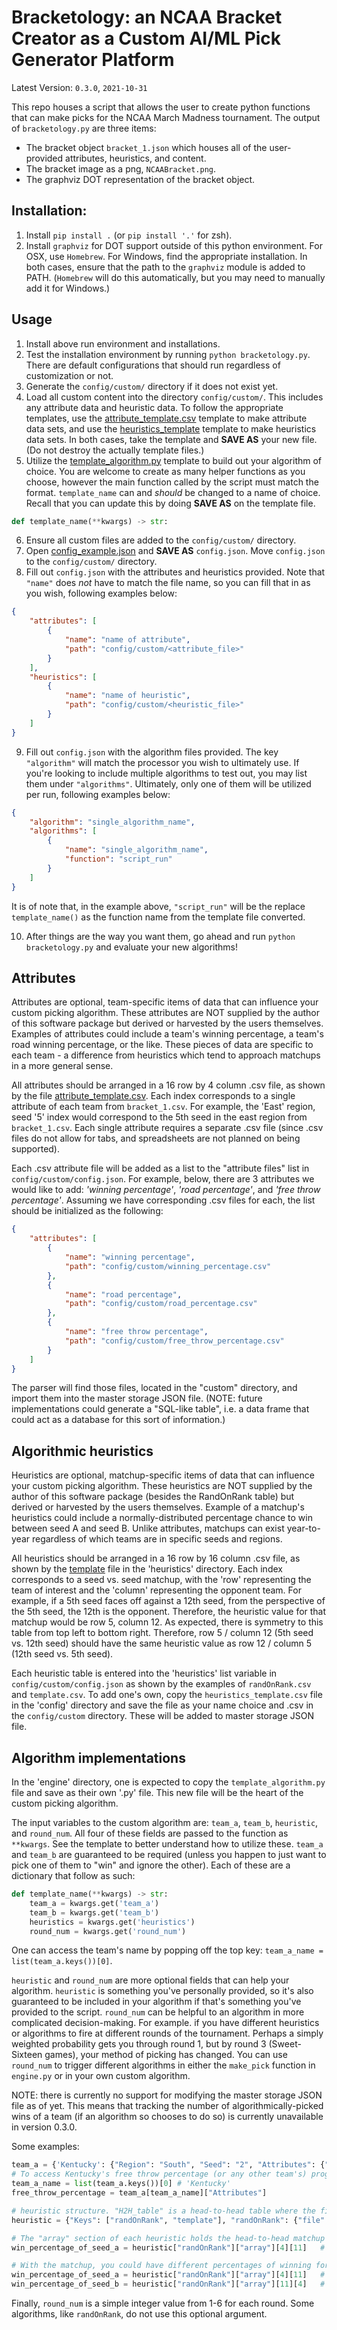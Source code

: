# Bracketology: an NCAA Bracket Creator as a Custom AI/ML Pick Generator Platform

Latest Version: `0.3.0`, `2021-10-31`

This repo houses a script that allows the user to create python functions that can make picks for the NCAA March Madness tournament. The output of `bracketology.py` are three items:

* The bracket object `bracket_1.json` which houses all of the user-provided attributes, heuristics, and content.
* The bracket image as a png, `NCAABracket.png`.
* The graphviz DOT representation of the bracket object.

## Installation:
1. Install `pip install .` (or `pip install '.'` for zsh).
2. Install `graphviz` for DOT support outside of this python environment. For OSX, use `Homebrew`. For Windows, find the appropriate installation. In both cases, ensure that the path to the `graphviz` module is added to PATH. (`Homebrew` will do this automatically, but you may need to manually add it for Windows.)

## Usage
1. Install above run environment and installations.
2. Test the installation environment by running `python bracketology.py`. There are default configurations that should run regardless of customization or not.
3. Generate the `config/custom/` directory if it does not exist yet.
4. Load all custom content into the directory `config/custom/`. This includes any attribute data and heuristic data. To follow the appropriate templates, use the [attribute_template.csv](config/attribute_template.csv) template to make attribute data sets, and use the [heuristics_template](config/heuristics_template.csv) template to make heuristics data sets. In both cases, take the template and **SAVE AS** your new file. (Do not destroy the actually template files.)
5. Utilize the [template_algorithm.py](config/template_algorithm.py) template to build out your algorithm of choice. You are welcome to create as many helper functions as you choose, however the main function called by the script must match the format.  `template_name` can and _should_ be changed to a name of choice. Recall that you can update this by doing **SAVE AS** on the template file.

```python
def template_name(**kwargs) -> str:
```

6. Ensure all custom files are added to the `config/custom/` directory.
7. Open [config_example.json](config/config_example.json) and **SAVE AS** `config.json`. Move `config.json` to the `config/custom/` directory.
8. Fill out `config.json` with the attributes and heuristics provided. Note that `"name"` does _not_ have to match the file name, so you can fill that in as you wish, following examples below:

```json
{
    "attributes": [
        {
            "name": "name of attribute",
            "path": "config/custom/<attribute_file>"
        }
    ],
    "heuristics": [
        {
            "name": "name of heuristic",
            "path": "config/custom/<heuristic_file>"
        }
    ]
}
```

9. Fill out `config.json` with the algorithm files provided. The key `"algorithm"` will match the processor you wish to ultimately use. If you're looking to include multiple algorithms to test out, you may list them under `"algorithms"`. Ultimately, only one of them will be utilized per run, following examples below:

```json
{
    "algorithm": "single_algorithm_name",
    "algorithms": [
        {
            "name": "single_algorithm_name",
            "function": "script_run"
        }
    ]
}
```

It is of note that, in the example above, `"script_run"` will be the replace `template_name()` as the function name from the template file converted.

10. After things are the way you want them, go ahead and run `python bracketology.py` and evaluate your new algorithms!


## <a name="attributes"></a>Attributes
Attributes are optional, team-specific items of data that can influence your custom picking algorithm. These attributes are NOT supplied by the author of this software package but derived or harvested by the users themselves.  Examples of attributes could include a team's winning percentage, a team's road winning percentage, or the like.  These pieces of data are specific to each team - a difference from heuristics which tend to approach matchups in a more general sense.

All attributes should be arranged in a 16 row by 4 column .csv file, as shown by the file [attribute_template.csv](config/attribute_template.csv). Each index corresponds to a single attribute of each team from `bracket_1.csv`.  For example, the 'East' region, seed '5' index would correspond to the 5th seed in the east region from `bracket_1.csv`.  Each single attribute requires a separate .csv file (since .csv files do not allow for tabs, and spreadsheets are not planned on being supported).  

Each .csv attribute file will be added as a list to the "attribute files" list in `config/custom/config.json`. For example, below, there are 3 attributes we would like to add: _'winning percentage'_, _'road percentage'_, and _'free throw percentage'_.  Assuming we have corresponding .csv files for each, the list should be initialized as the following:

```json
{
    "attributes": [
        {
            "name": "winning percentage",
            "path": "config/custom/winning_percentage.csv"
        },
        {
            "name": "road percentage",
            "path": "config/custom/road_percentage.csv"
        },
        {
            "name": "free throw percentage",
            "path": "config/custom/free_throw_percentage.csv"
        }
    ]
}
```

The parser will find those files, located in the "custom" directory, and import them into the master storage JSON file. (NOTE: future implementations could generate a "SQL-like table", i.e. a data frame that could act as a database for this sort of information.)


## <a name="heuristics"></a>Algorithmic heuristics
Heuristics are optional, matchup-specific items of data that can influence your custom picking algorithm.  These heuristics are NOT supplied by the author of this software package (besides the RandOnRank table) but derived or harvested by the users themselves. Example of a matchup's heuristics could include a normally-distributed percentage chance to win between seed A and seed B.  Unlike attributes, matchups can exist year-to-year regardless of which teams are in specific seeds and regions.

All heuristics should be arranged in a 16 row by 16 column .csv file, as shown by the [template](config/heuristics_template.csv) file in the 'heuristics' directory.  Each index corresponds to a seed vs. seed matchup, with the 'row' representing the team of interest and the 'column' representing the opponent team.  For example, if a 5th seed faces off against a 12th seed, from the perspective of the 5th seed, the 12th is the opponent.  Therefore, the heuristic value for that matchup would be row 5, column 12.  As expected, there is symmetry to this table from top left to bottom right.  Therefore, row 5 / column 12 (5th seed vs. 12th seed) should have the same heuristic value as row 12 / column 5 (12th seed vs. 5th seed).

Each heuristic table is entered into the 'heuristics' list variable in `config/custom/config.json` as shown by the examples of `randOnRank.csv` and `template.csv`. To add one's own, copy the `heuristics_template.csv` file in the 'config' directory and save the file as your name choice and .csv in the `config/custom` directory.  These will be added to master storage JSON file.


## <a name="algorithms"></a>Algorithm implementations

In the 'engine' directory, one is expected to copy the `template_algorithm.py` file and save as their own '.py' file. This new file will be the heart of the custom picking algorithm.  

The input variables to the custom algorithm are: `team_a`, `team_b`, `heuristic`, and `round_num`. All four of these fields are passed to the function as `**kwargs`. See the template to better understand how to utilize these. `team_a` and `team_b` are guaranteed to be required (unless you happen to just want to pick one of them to "win" and ignore the other). Each of these are a dictionary that follow as such:

```python
def template_name(**kwargs) -> str:
    team_a = kwargs.get('team_a')
    team_b = kwargs.get('team_b')
    heuristics = kwargs.get('heuristics')
    round_num = kwargs.get('round_num')
```

One can access the team's name by popping off the top key: `team_a_name = list(team_a.keys())[0]`.

`heuristic` and `round_num` are more optional fields that can help your algorithm. `heuristic` is something you've personally provided, so it's also guaranteed to be included in your algorithm if that's something you've provided to the script. `round_num` can be helpful to an algorithm in more complicated decision-making. For example. if you have different heuristics or algorithms to fire at different rounds of the tournament. Perhaps a simply weighted probability gets you through round 1, but by round 3 (Sweet-Sixteen games), your method of picking has changed. You can use `round_num` to trigger different algorithms in either the `make_pick` function in `engine.py` or in your own custom algorithm.

NOTE: there is currently no support for modifying the master storage JSON file as of yet.  This means that tracking the number of algorithmically-picked wins of a team (if an algorithm so chooses to do so) is currently unavailable in version 0.3.0.

Some examples:

```python
team_a = {'Kentucky': {"Region": "South", "Seed": "2", "Attributes": {"Winning Percentage": 0.752, "Free Throw Percentage": 0.821}}
# To access Kentucky's free throw percentage (or any other team's) programmatically, one would make the following calls from team_a:
team_a_name = list(team_a.keys())[0] # 'Kentucky'
free_throw_percentage = team_a[team_a_name]["Attributes"]
```

```python
# heuristic structure. "H2H_table" is a head-to-head table where the first index refers to the team in question, and the second index refers to the opponent.
heuristic = {"Keys": ["randOnRank", "template"], "randOnRank": {"file": "randOnRank.csv", "type": "H2H_table", "array": []}}

# The "array" section of each heuristic holds the head-to-head matchup data.  Since python indexes at 0, a 5th seed vs. 12th seed matchup accessing would be the following:
win_percentage_of_seed_a = heuristic["randOnRank"]["array"][4][11]   # 4 and 11 since 5-1=4 and 12-1=11

# With the matchup, you could have different percentages of winning for each team depending on heuristic. If by rank probabilities, you could have:
win_percentage_of_seed_a = heuristic["randOnRank"]["array"][4][11]   # (16 - rank) / 16 => (16-5)/16 = about 0.68 chance of winning
win_percentage_of_seed_b = heuristic["randOnRank"]["array"][11][4]   # (16 - rank) / 16 => (16-11)/16 = about 0.32 chance of winning
```

Finally, `round_num` is a simple integer value from 1-6 for each round. Some algorithms, like `randOnRank`, do not use this optional argument.         